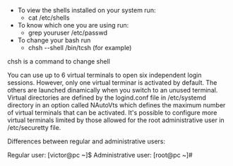 
- To view the shells installed on your system run:
  - cat /etc/shells
- To know which one you are using run:
  - grep youruser /etc/passwd
- To change your bash run
  - chsh --shell /bin/tcsh (for example)

chsh is a command to change shell

You can use up to 6 virtual terminals to open six independent login sessions. However, only one virtual terminar is activated by default. The others are launched dinamically when you switch to an unused terminal.
Virtual directories are defined by the logind.conf file in /etc/systemd directory in an option called NAutoVts which defines the maximum number of virtual terminals that can be activated. 
It's possible to configure more virtual terminals limited by those allowed for the root administrative user in /etc/securetty file.

Differences between regular and administrative users:

Regular user: [victor@pc ~]$ 
Administrative user: [root@pc ~]#
